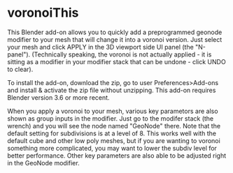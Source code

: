 # voronoiThis

This Blender add-on allows you to quickly add a preprogrammed geonode modifier to your mesh that will change it into a voronoi version. Just select your mesh and click APPLY in the 3D viewport side UI panel (the "N-panel").
(Technically speaking, the voronoi is not actually applied - it is sitting as a modifier in your modifier stack that can be undone - click UNDO to clear).

To install the add-on, download the zip, go to user Preferences>Add-ons and install & activate the zip file without unzipping. This add-on requires Blender version 3.6 or more recent.

When you apply a voronoi to your mesh, various key parametors are also shown as group inputs in the modifier. Just go to the modifer stack (the wrench) and you will see the node named "GeoNode" there.
Note that the default setting for subdivisions is at a level of 8. This works well with the default cube and other low poly meshes, but if you are wanting to voronoi something more complicated,
you may want to lower the subdiv level for better performance. Other key parameters are also able to be adjusted right in the GeoNode modifier.




